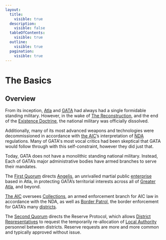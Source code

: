```yaml
---
layout:
  title:
    visible: true
  description:
    visible: false
  tableOfContents:
    visible: true
  outline:
    visible: true
  pagination:
    visible: true
---
```


# The Basics

## Overview

From its inception, [Atla](../key-locations/atla.md) and [GATA](../) had always had a single formidable standing military. However, in the wake of [The Reconstruction](../../../overview/history/the-reconstruction.md), and the end of the [Existence Doctrine](existence-doctrine.md), the national military was officially dissolved.

Additionally, many of its most advanced weapons and technologies were decommissioned in accordance with [the AIC](../institutions/atlan-information-control-aic.md)’s interpretation of [NDA](../politics/the-new-dawn-accords.md) regulations. Many of GATA's most vocal critics had been skeptical that GATA would follow through with this self-constraint, however they did just that.

Today, GATA does not have a monolithic standing national military. Instead, Each of GATA’s major administrative bodies have armed branches to serve their mandates.

The [First Quorum](../politics/governance.md#the-first-quorum) directs [Angelis](angelis.md), an unrivalled martial public [enterprise](../enterprise/) based in Atla, in protecting GATA’s territorial interests across all of [Greater Atla](../politics/greater-atla.md), and beyond.

[The AIC](../institutions/atlan-information-control-aic.md) oversees [Collections](../law-and-order/collections.md), an armed enforcement branch for AIC law in accordance with the NDA, as well as [Border Patrol](../law-and-order/border-patrol.md), the border enforcement for GATA’s many [districts](../politics/districts.md).

The [Second Quorum](../politics/governance.md#the-second-quorum) directs the Reserve Protocol, which allows [District Representatives](../politics/governance.md#district-representative) to request the temporarily re-allocation of [Local Authority](../law-and-order/local-authority.md) personnel between districts. Reserve requests are more and more common and typically approved without issue.
